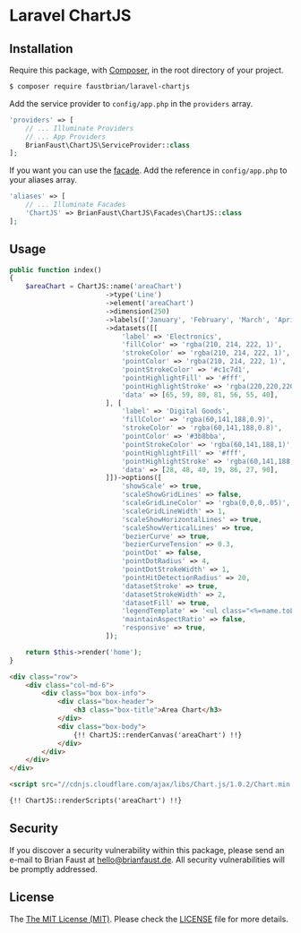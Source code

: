 # Laravel ChartJS

## Installation

Require this package, with [Composer](https://getcomposer.org/), in the root directory of your project.

``` bash
$ composer require faustbrian/laravel-chartjs
```

Add the service provider to `config/app.php` in the `providers` array.

``` php
'providers' => [
    // ... Illuminate Providers
    // ... App Providers
    BrianFaust\ChartJS\ServiceProvider::class
];
```

If you want you can use the [facade](http://laravel.com/docs/facades). Add the reference in `config/app.php` to your aliases array.

``` php
'aliases' => [
    // ... Illuminate Facades
    'ChartJS' => BrianFaust\ChartJS\Facades\ChartJS::class
];
```

## Usage

``` php
public function index()
{
    $areaChart = ChartJS::name('areaChart')
                        ->type('Line')
                        ->element('areaChart')
                        ->dimension(250)
                        ->labels(['January', 'February', 'March', 'April', 'May', 'June', 'July'])
                        ->datasets([[
                            'label' => 'Electronics',
                            'fillColor' => 'rgba(210, 214, 222, 1)',
                            'strokeColor' => 'rgba(210, 214, 222, 1)',
                            'pointColor' => 'rgba(210, 214, 222, 1)',
                            'pointStrokeColor' => '#c1c7d1',
                            'pointHighlightFill' => '#fff',
                            'pointHighlightStroke' => 'rgba(220,220,220,1)',
                            'data' => [65, 59, 80, 81, 56, 55, 40],
                        ], [
                            'label' => 'Digital Goods',
                            'fillColor' => 'rgba(60,141,188,0.9)',
                            'strokeColor' => 'rgba(60,141,188,0.8)',
                            'pointColor' => '#3b8bba',
                            'pointStrokeColor' => 'rgba(60,141,188,1)',
                            'pointHighlightFill' => '#fff',
                            'pointHighlightStroke' => 'rgba(60,141,188,1)',
                            'data' => [28, 48, 40, 19, 86, 27, 90],
                        ]])->options([
                            'showScale' => true,
                            'scaleShowGridLines' => false,
                            'scaleGridLineColor' => 'rgba(0,0,0,.05)',
                            'scaleGridLineWidth' => 1,
                            'scaleShowHorizontalLines' => true,
                            'scaleShowVerticalLines' => true,
                            'bezierCurve' => true,
                            'bezierCurveTension' => 0.3,
                            'pointDot' => false,
                            'pointDotRadius' => 4,
                            'pointDotStrokeWidth' => 1,
                            'pointHitDetectionRadius' => 20,
                            'datasetStroke' => true,
                            'datasetStrokeWidth' => 2,
                            'datasetFill' => true,
                            'legendTemplate' => '<ul class="<%=name.toLowerCase()%>-legend"><% for (var i=0; i<datasets.length; i++){%><li><span style="background-color:<%=datasets[i].lineColor%>"></span><%if(datasets[i].label){%><%=datasets[i].label%><%}%></li><%}%></ul>',
                            'maintainAspectRatio' => false,
                            'responsive' => true,
                        ]);

    return $this->render('home');
}
```

```html
<div class="row">
    <div class="col-md-6">
        <div class="box box-info">
            <div class="box-header">
                <h3 class="box-title">Area Chart</h3>
            </div>
            <div class="box-body">
                {!! ChartJS::renderCanvas('areaChart') !!}
            </div>
        </div>
    </div>
</div>

<script src="//cdnjs.cloudflare.com/ajax/libs/Chart.js/1.0.2/Chart.min.js"></script>

{!! ChartJS::renderScripts('areaChart') !!}
```

## Security

If you discover a security vulnerability within this package, please send an e-mail to Brian Faust at hello@brianfaust.de. All security vulnerabilities will be promptly addressed.

## License

The [The MIT License (MIT)](LICENSE). Please check the [LICENSE](LICENSE) file for more details.
